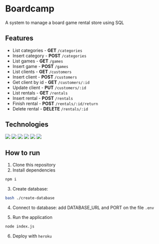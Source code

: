# Boardcamp

A system to manage a board game rental store using SQL

## Features

- List categories - **GET** `/categories`
- Insert category - **POST** `/categories`
- List games - **GET** `/games`
- Insert game - **POST** `/games`
- List clients - **GET** `/customers`
- Insert client - **POST** `/customers`
- Get client by id - **GET** `/customers/:id`
- Update client - **PUT** `/customers/:id`
- List rentals - **GET** `/rentals`
- Insert rental - **POST** `/rentals`
- Finish rental - **POST** `/rentals/:id/return`
- Delete rental - **DELETE** `/rentals/:id`

## Technologies

<div>
	<img style="color: salmon" src="https://img.shields.io/badge/Node.js-339933?style=for-the-badge&logo=nodedotjs&logoColor=white" >
	<img src="https://img.shields.io/badge/npm-CB3837?style=for-the-badge&logo=npm&logoColor=white" >
	<img src="https://img.shields.io/badge/JavaScript-323330?style=for-the-badge&logo=javascript&logoColor=F7DF1E" >
	<img src="https://img.shields.io/badge/Express.js-000000?style=for-the-badge&logo=express&logoColor=white" >
	<img src="https://img.shields.io/badge/PostgreSQL-316192?style=for-the-badge&logo=postgresql&logoColor=white" >
	<img src="https://img.shields.io/badge/Heroku-430098?style=for-the-badge&logo=heroku&logoColor=white" >
</div>

## How to run

1. Clone this repository
2. Install dependencies
```bash
npm i
```
3. Create database:
```bash
bash ./create-database
```
4. Connect to database: add DATABASE_URL and PORT on the file `.env`

5. Run the application
```bash
node index.js
```
6. Deploy with `heroku`
